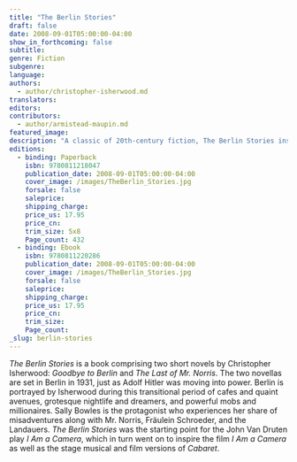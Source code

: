```yaml
---
title: "The Berlin Stories"
draft: false
date: 2008-09-01T05:00:00-04:00
show_in_forthcoming: false
subtitle:
genre: Fiction
subgenre:
language:
authors:
  - author/christopher-isherwood.md
translators:
editors:
contributors:
  - author/armistead-maupin.md
featured_image:
description: "A classic of 20th-century fiction, The Berlin Stories inspired the Broadway musical and Oscar-winning film Cabaret. "
editions:
  - binding: Paperback
    isbn: 9780811218047
    publication_date: 2008-09-01T05:00:00-04:00
    cover_image: /images/TheBerlin_Stories.jpg
    forsale: false
    saleprice:
    shipping_charge:
    price_us: 17.95
    price_cn:
    trim_size: 5x8
    Page_count: 432
  - binding: Ebook
    isbn: 9780811220286
    publication_date: 2008-09-01T05:00:00-04:00
    cover_image: /images/TheBerlin_Stories.jpg
    forsale: false
    saleprice:
    shipping_charge:
    price_us: 17.95
    price_cn:
    trim_size:
    Page_count:
_slug: berlin-stories
---
```


_The Berlin Stories_ is a book comprising two short novels by Christopher Isherwood: _Goodbye to Berlin_ and _The Last of Mr. Norris_. The two novellas are set in Berlin in 1931, just as Adolf Hitler was moving into power. Berlin is portrayed by Isherwood during this transitional period of cafes and quaint avenues, grotesque nightlife and dreamers, and powerful mobs and millionaires. Sally Bowles is the protagonist who experiences her share of misadventures along with Mr. Norris, Fräulein Schroeder, and the Landauers. _The Berlin Stories_ was the starting point for the John Van Druten play _I Am a Camera_, which in turn went on to inspire the film _I Am a Camera_ as well as the stage musical and film versions of _Cabaret_.

